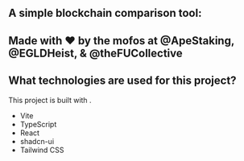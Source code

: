 ## A simple blockchain comparison tool: 
## Made with ❤️ by the mofos at @ApeStaking, @EGLDHeist, & @theFUCollective





## What technologies are used for this project?

This project is built with .

- Vite
- TypeScript
- React
- shadcn-ui
- Tailwind CSS

